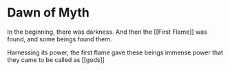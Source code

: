 # Dawn of Myth
In the beginning, there was darkness. And then the [[First Flame]] was found, and some beings found them.

Harnessing its power, the first flame gave these beings immense power that they came to be called as [[gods]]
